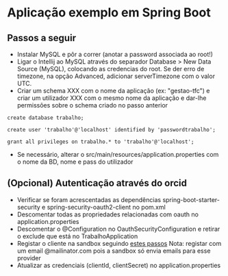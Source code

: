 # Aplicação exemplo em Spring Boot

## Passos a seguir

* Instalar MySQL e pôr a correr (anotar a password associada ao root!)
* Ligar o Intellij ao MySQL através do separador Database > New Data Source (MySQL), colocando as credencias do root. Se der erro de timezone, na opção Advanced, adicionar serverTimezone com o valor UTC.
* Criar um schema XXX com o nome da aplicação (ex: "gestao-tfc") e criar um utilizador XXX com o mesmo nome da aplicação e 
dar-lhe permissões sobre o schema criado no passo anterior

```
create database trabalho;

create user 'trabalho'@'localhost' identified by 'passwordtrabalho';

grant all privileges on trabalho.* to 'trabalho'@'localhost';
```

* Se necessário, alterar o src/main/resources/application.properties com o nome da BD, nome e pass do utilizador

## (Opcional) Autenticação através do orcid

* Verificar se foram acrescentadas as dependências spring-boot-starter-security e spring-security-oauth2-client no pom.xml 
* Descomentar todas as propriedades relacionadas com oauth no application.properties
* Descomentar o @Configuration no OauthSecurityConfiguration e retirar o exclude que está no TrabalhoApplication
* Registar o cliente na sandbox seguindo
 [estes passos](https://info.orcid.org/documentation/api-tutorials/api-tutorial-read-data-on-a-record/#Get_some_client_credentials)
 Nota: registar com um email @mailinator.com pois a sandbox só envia emails para esse provider
* Atualizar as credenciais (clientId, clientSecret) no application.properties
